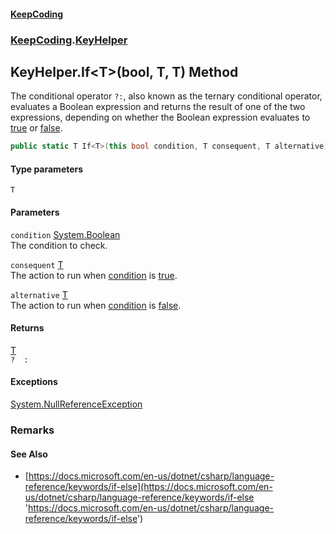 #### [KeepCoding](index.md 'index')
### [KeepCoding](KeepCoding.md 'KeepCoding').[KeyHelper](KeyHelper.md 'KeepCoding.KeyHelper')
## KeyHelper.If&lt;T&gt;(bool, T, T) Method
The conditional operator `?:`, also known as the ternary conditional operator, evaluates a Boolean expression and returns the result of one of the two expressions, depending on whether the Boolean expression evaluates to [true](https://docs.microsoft.com/en-us/dotnet/csharp/language-reference/builtin-types/bool 'https://docs.microsoft.com/en-us/dotnet/csharp/language-reference/builtin-types/bool') or [false](https://docs.microsoft.com/en-us/dotnet/csharp/language-reference/builtin-types/bool 'https://docs.microsoft.com/en-us/dotnet/csharp/language-reference/builtin-types/bool').  
```csharp
public static T If<T>(this bool condition, T consequent, T alternative);
```
#### Type parameters
<a name='KeepCoding.KeyHelper.If.T.(bool.T.T).T'></a>
`T`  
  
#### Parameters
<a name='KeepCoding.KeyHelper.If.T.(bool.T.T).condition'></a>
`condition` [System.Boolean](https://docs.microsoft.com/en-us/dotnet/api/System.Boolean 'System.Boolean')  
The condition to check.
  
<a name='KeepCoding.KeyHelper.If.T.(bool.T.T).consequent'></a>
`consequent` [T](KeyHelper.If.pM8sLsNMXW0kvsVb5GD1bA.md#KeepCoding.KeyHelper.If.T.(bool.T.T).T 'KeepCoding.KeyHelper.If&lt;T&gt;(bool, T, T).T')  
The action to run when [condition](KeyHelper.If.pM8sLsNMXW0kvsVb5GD1bA.md#KeepCoding.KeyHelper.If.T.(bool.T.T).condition 'KeepCoding.KeyHelper.If&lt;T&gt;(bool, T, T).condition') is [true](https://docs.microsoft.com/en-us/dotnet/csharp/language-reference/builtin-types/bool 'https://docs.microsoft.com/en-us/dotnet/csharp/language-reference/builtin-types/bool').
  
<a name='KeepCoding.KeyHelper.If.T.(bool.T.T).alternative'></a>
`alternative` [T](KeyHelper.If.pM8sLsNMXW0kvsVb5GD1bA.md#KeepCoding.KeyHelper.If.T.(bool.T.T).T 'KeepCoding.KeyHelper.If&lt;T&gt;(bool, T, T).T')  
The action to run when [condition](KeyHelper.If.pM8sLsNMXW0kvsVb5GD1bA.md#KeepCoding.KeyHelper.If.T.(bool.T.T).condition 'KeepCoding.KeyHelper.If&lt;T&gt;(bool, T, T).condition') is [false](https://docs.microsoft.com/en-us/dotnet/csharp/language-reference/builtin-types/bool 'https://docs.microsoft.com/en-us/dotnet/csharp/language-reference/builtin-types/bool').
  
#### Returns
[T](KeyHelper.If.pM8sLsNMXW0kvsVb5GD1bA.md#KeepCoding.KeyHelper.If.T.(bool.T.T).T 'KeepCoding.KeyHelper.If&lt;T&gt;(bool, T, T).T')  
` ?  : `
#### Exceptions
[System.NullReferenceException](https://docs.microsoft.com/en-us/dotnet/api/System.NullReferenceException 'System.NullReferenceException')  
### Remarks
#### See Also
- [https://docs.microsoft.com/en-us/dotnet/csharp/language-reference/keywords/if-else](https://docs.microsoft.com/en-us/dotnet/csharp/language-reference/keywords/if-else 'https://docs.microsoft.com/en-us/dotnet/csharp/language-reference/keywords/if-else')
